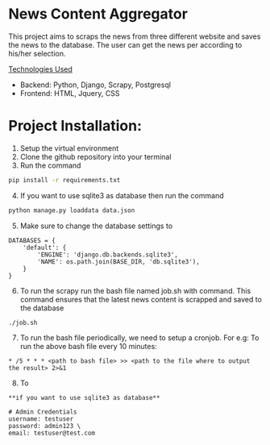 # News Content Aggregator
This project aims to scraps the news from three different website and saves the news to the database. The user can get the news per according to his/her selection.


<u>Technologies Used</u>  
- Backend: Python, Django, Scrapy, Postgresql
- Frontend: HTML, Jquery, CSS

# Project Installation:
1. Setup the virtual environment
2. Clone the github repository into your terminal
3. Run the command
```bash
pip install -r requirements.txt
```
4. If you want to use sqlite3 as database then  run the command
```bash
python manage.py loaddata data.json
```
5. Make sure to change the database settings to 
```
DATABASES = {
    'default': {
        'ENGINE': 'django.db.backends.sqlite3',
        'NAME': os.path.join(BASE_DIR, 'db.sqlite3'),
    }
}
```
6. To run the scrapy run the bash file named job.sh with command. This command ensures that the latest news content is scrapped and saved to the database
```
./job.sh
```
7. To run the bash file periodically, we need to setup a cronjob. For e.g: To run the above bash file every 10 minutes:
```
* /5 * * * <path to bash file> >> <path to the file where to output the result> 2>&1
```
8. To 

```
**if you want to use sqlite3 as database**

# Admin Credentials
username: testuser  
password: admin123 \
email: testuser@test.com
